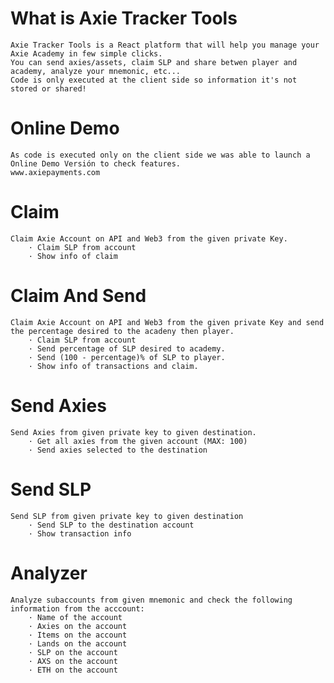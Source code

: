 # What is Axie Tracker Tools
    Axie Tracker Tools is a React platform that will help you manage your Axie Academy in few simple clicks.
    You can send axies/assets, claim SLP and share betwen player and academy, analyze your mnemonic, etc...
    Code is only executed at the client side so information it's not stored or shared!
# Online Demo
    As code is executed only on the client side we was able to launch a Online Demo Versión to check features.
    www.axiepayments.com
# Claim
    Claim Axie Account on API and Web3 from the given private Key.
        · Claim SLP from account
        · Show info of claim
# Claim And Send
    Claim Axie Account on API and Web3 from the given private Key and send the percentage desired to the acadeny then player.
        · Claim SLP from account
        · Send percentage of SLP desired to academy.
        · Send (100 - percentage)% of SLP to player.
        · Show info of transactions and claim.
# Send Axies
    Send Axies from given private key to given destination.
        · Get all axies from the given account (MAX: 100)
        · Send axies selected to the destination
# Send SLP
    Send SLP from given private key to given destination
        · Send SLP to the destination account
        · Show transaction info
# Analyzer
    Analyze subaccounts from given mnemonic and check the following information from the acccount:
        · Name of the account
        · Axies on the account
        · Items on the account
        · Lands on the account
        · SLP on the account
        · AXS on the account
        · ETH on the account